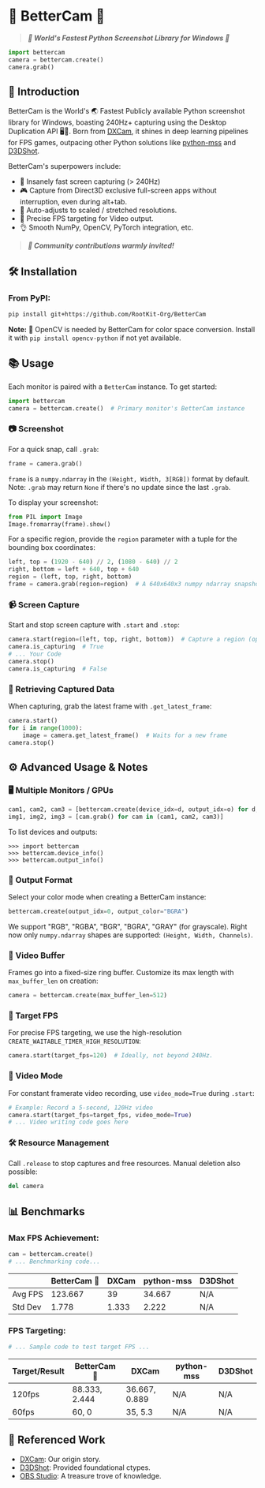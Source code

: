 # 📸 **BetterCam** 🚀

> ***🌟 World's Fastest Python Screenshot Library for Windows 🐍***

```python
import bettercam
camera = bettercam.create()
camera.grab()
```

## 🌈 Introduction
BetterCam is the World's 🌏 Fastest Publicly available Python screenshot library for Windows, boasting 240Hz+ capturing using the Desktop Duplication API 🖥️💨. Born from [DXCam](https://github.com/ra1nty/DXcam), it shines in deep learning pipelines for FPS games, outpacing other Python solutions like [python-mss](https://github.com/BoboTiG/python-mss) and [D3DShot](https://github.com/SerpentAI/D3DShot/).

BetterCam's superpowers include:
- 🚅 Insanely fast screen capturing (> 240Hz)
- 🎮 Capture from Direct3D exclusive full-screen apps without interruption, even during alt+tab.
- 🔧 Auto-adjusts to scaled / stretched resolutions.
- 🎯 Precise FPS targeting for Video output.
- 👌 Smooth NumPy, OpenCV, PyTorch integration, etc.

> ***💞 Community contributions warmly invited!***

## 🛠️ Installation
### From PyPI:
```bash
pip install git+https://github.com/RootKit-Org/BetterCam
```

**Note:** 🧩 OpenCV is needed by BetterCam for color space conversion. Install it with `pip install opencv-python` if not yet available.


## 📚 Usage
Each monitor is paired with a `BetterCam` instance.
To get started:
```python
import bettercam
camera = bettercam.create()  # Primary monitor's BetterCam instance
```
### 📷 Screenshot
For a quick snap, call `.grab`:
```python
frame = camera.grab()
```
`frame` is a `numpy.ndarray` in the `(Height, Width, 3[RGB])` format by default. Note: `.grab` may return `None` if there's no update since the last `.grab`.

To display your screenshot:
```python
from PIL import Image
Image.fromarray(frame).show()
```
For a specific region, provide the `region` parameter with a tuple for the bounding box coordinates:
```python
left, top = (1920 - 640) // 2, (1080 - 640) // 2
right, bottom = left + 640, top + 640
region = (left, top, right, bottom)
frame = camera.grab(region=region)  # A 640x640x3 numpy ndarray snapshot
```

### 📹 Screen Capture
Start and stop screen capture with `.start` and `.stop`:
```python
camera.start(region=(left, top, right, bottom))  # Capture a region (optional)
camera.is_capturing  # True
# ... Your Code
camera.stop()
camera.is_capturing  # False
```

### 🔄 Retrieving Captured Data
When capturing, grab the latest frame with `.get_latest_frame`:
```python
camera.start()
for i in range(1000):
    image = camera.get_latest_frame()  # Waits for a new frame
camera.stop()
```

## ⚙️ Advanced Usage & Notes
### 🖥️ Multiple Monitors / GPUs
```python
cam1, cam2, cam3 = [bettercam.create(device_idx=d, output_idx=o) for d, o in [(0, 0), (0, 1), (1, 1)]]
img1, img2, img3 = [cam.grab() for cam in (cam1, cam2, cam3)]
```
To list devices and outputs:
```pycon
>>> import bettercam
>>> bettercam.device_info()
>>> bettercam.output_info()
```

### 🎨 Output Format
Select your color mode when creating a BetterCam instance:
```python
bettercam.create(output_idx=0, output_color="BGRA")
```
We support "RGB", "RGBA", "BGR", "BGRA", "GRAY" (for grayscale). Right now only `numpy.ndarray` shapes are supported: `(Height, Width, Channels)`.

### 🔄 Video Buffer
Frames go into a fixed-size ring buffer. Customize its max length with `max_buffer_len` on creation:
```python
camera = bettercam.create(max_buffer_len=512)
```

### 🎥 Target FPS
For precise FPS targeting, we use the high-resolution `CREATE_WAITABLE_TIMER_HIGH_RESOLUTION`:
```python
camera.start(target_fps=120)  # Ideally, not beyond 240Hz.
```

### 🔄 Video Mode
For constant framerate video recording, use `video_mode=True` during `.start`:
```python
# Example: Record a 5-second, 120Hz video
camera.start(target_fps=target_fps, video_mode=True)
# ... Video writing code goes here
```

### 🛠️ Resource Management
Call `.release` to stop captures and free resources. Manual deletion also possible:
```python
del camera
```

## 📊 Benchmarks
### Max FPS Achievement:
```python
cam = bettercam.create()
# ... Benchmarking code...
```
|         | BetterCam :checkered_flag:  | DXCam  | python-mss | D3DShot |
|---------|--------------------------|--------|------------|---------|
| Avg FPS | 123.667                  | 39     | 34.667     | N/A     |
| Std Dev | 1.778                    | 1.333  | 2.222      | N/A     |

### FPS Targeting:
```python
# ... Sample code to test target FPS ...
```
| Target/Result | BetterCam :checkered_flag:   | DXCam | python-mss | D3DShot |
|---------------|--------------------------|-------|------------|---------|
| 120fps        | 88.333, 2.444            | 36.667, 0.889   | N/A        | N/A     |
| 60fps         | 60, 0                    | 35, 5.3   | N/A        | N/A     |

## 📝 Referenced Work
- [DXCam](https://github.com/ra1nty/DXcam): Our origin story.
- [D3DShot](https://github.com/SerpentAI/D3DShot/): Provided foundational ctypes.
- [OBS Studio](https://github.com/obsproject/obs-studio): A treasure trove of knowledge.

[^1]: [Preemption (computing)](https://en.wikipedia.org/wiki/Preemption_(computing))
[^2]: [Time.sleep precision improvement](https://github.com/python/cpython/issues/65501)
